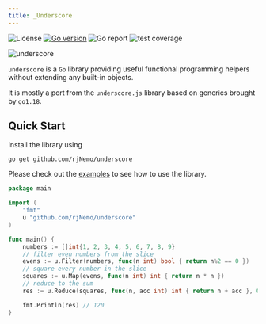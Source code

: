 ```yaml
---
title: _Underscore
---
```


![License](https://img.shields.io/github/license/rjNemo/underscore?style=for-the-badge)
[![Go version](https://img.shields.io/github/go-mod/go-version/rjNemo/underscore?style=for-the-badge&logo=go)](https://pkg.go.dev/github.com/rjNemo/underscore)
![Go report](https://goreportcard.com/badge/github.com/rjNemo/underscore?style=for-the-badge)
![test coverage](https://img.shields.io/codecov/c/github/rjNemo/underscore?style=for-the-badge&logo=codecov)

![underscore](https://socialify.git.ci/rjNemo/underscore/image?description=1&font=KoHo&language=1&logo=https%3A%2F%2Fraw.githubusercontent.com%2FrjNemo%2Funderscore%2Fmain%2Fdocs%2Fstatic%2Flogo.png&owner=1&pattern=Floating%20Cogs&stargazers=1&theme=Dark)


`underscore` is a `Go` library providing useful functional programming helpers without extending any built-in objects.

It is mostly a port from the `underscore.js` library based on generics brought by `go1.18`.

## Quick Start

Install the library using

```shell
go get github.com/rjNemo/underscore
```

Please check out the [examples](https://github.com/rjNemo/underscore/tree/main/examples) to see how to use the library.

```go
package main

import (
	"fmt"
	u "github.com/rjNemo/underscore"
)

func main() {
	numbers := []int{1, 2, 3, 4, 5, 6, 7, 8, 9}
	// filter even numbers from the slice
	evens := u.Filter(numbers, func(n int) bool { return n%2 == 0 })
	// square every number in the slice
	squares := u.Map(evens, func(n int) int { return n * n })
	// reduce to the sum
	res := u.Reduce(squares, func(n, acc int) int { return n + acc }, 0)

	fmt.Println(res) // 120
}
```
